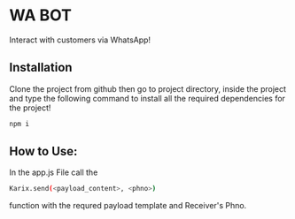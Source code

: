 # WA BOT

Interact with customers via WhatsApp!

## Installation

Clone the project from github then go to project directory, inside the project and type the following command to install all the required dependencies for the project!

```bash
npm i
```

## How to Use:
 
In the app.js File call the 
```bash
Karix.send(<payload_content>, <phno>)
```
function with the requred payload template and Receiver's Phno.